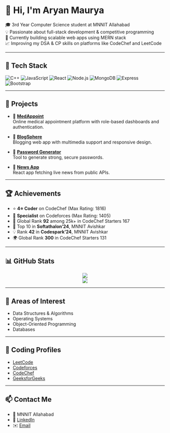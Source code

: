 # 👋 Hi, I'm Aryan Maurya

🎓 3rd Year Computer Science student at MNNIT Allahabad  
💡 Passionate about full-stack development & competitive programming  
🌱 Currently building scalable web apps using MERN stack  
📈 Improving my DSA & CP skills on platforms like CodeChef and LeetCode  

---

## 🔧 Tech Stack
![C++](https://img.shields.io/badge/-C++-00599C?style=flat&logo=c%2B%2B&logoColor=white)
![JavaScript](https://img.shields.io/badge/-JavaScript-F7DF1E?style=flat&logo=javascript&logoColor=black)
![React](https://img.shields.io/badge/-React-61DAFB?style=flat&logo=react&logoColor=white)
![Node.js](https://img.shields.io/badge/-Node.js-339933?style=flat&logo=node.js&logoColor=white)
![MongoDB](https://img.shields.io/badge/-MongoDB-47A248?style=flat&logo=mongodb&logoColor=white)
![Express](https://img.shields.io/badge/-Express.js-000000?style=flat&logo=express&logoColor=white)
![Bootstrap](https://img.shields.io/badge/-Bootstrap-563D7C?style=flat&logo=bootstrap&logoColor=white)

---

## 🚀 Projects

- 🏥 [**MedAppoint**](https://github.com/ExoticLure37/MedAppoint)  
  Online medical appointment platform with role-based dashboards and authentication.  

- 📝 [**BlogSphere**](https://github.com/ExoticLure37/BLOG_complete)  
  Blogging web app with multimedia support and responsive design.  

- 🔐 [**Password Generator**](https://github.com/ExoticLure37/password-generator-)  
  Tool to generate strong, secure passwords.  

- 📰 [**News App**](https://github.com/ExoticLure37/NEWS-Application)  
  React app fetching live news from public APIs.

---

## 🏆 Achievements

- ⭐ **4⭐ Coder** on CodeChef (Max Rating: 1816)  
- 🧠 **Specialist** on Codeforces (Max Rating: 1405)  
- 🥇 Global Rank **92** among 25k+ in CodeChef Starters 167  
- 🏅 Top 10 in **Softathalon’24**, MNNIT Avishkar  
- 💡 Rank **42** in **Codespark’24**, MNNIT Avishkar  
- 🌍 Global Rank **300** in CodeChef Starters 131  

---

## 📊 GitHub Stats

<p align="center">
  <img src="https://github-readme-stats.vercel.app/api?username=ExoticLure37&show_icons=true&theme=github_dark&hide_border=true" />
  <br/>
  <img src="https://github-readme-streak-stats.herokuapp.com?user=ExoticLure37&theme=github-dark&hide_border=true"/>
</p>

---

## 🧠 Areas of Interest

- Data Structures & Algorithms  
- Operating Systems  
- Object-Oriented Programming  
- Databases

---

## 🔗 Coding Profiles

- [LeetCode](https://leetcode.com/)  
- [Codeforces](https://codeforces.com/profile/)  
- [CodeChef](https://www.codechef.com/users/)  
- [GeeksforGeeks](https://auth.geeksforgeeks.org/user/)  

---

## 📫 Contact Me

- 📍 MNNIT Allahabad  
- 🔗 [LinkedIn](https://www.linkedin.com/in/aryan-maurya)  
- ✉️ [Email](mailto:aryanamih041@gmail.com)


